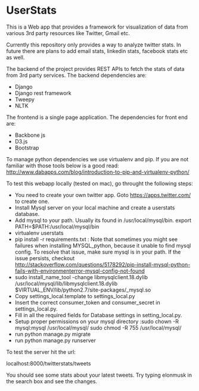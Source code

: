 # UserStats
This is a Web app that provides a framework for visualization of data from various 3rd party resources like Twitter, Gmail etc.

Currently this repository only provides a way to analyze twitter stats. In future there are plans to add email stats, linkedin stats, facebook stats etc as well. 

The backend of the project provides REST APIs to fetch the stats of data from 3rd party services. The backend dependencies are: 
* Django
* Django rest framework 
* Tweepy
* NLTK

The frontend is a single page application. The dependencies for front end are:
* Backbone js
* D3.js
* Bootstrap

To manage python dependencies we use virtualenv and pip. If you are not familiar with those tools below is a good read:
http://www.dabapps.com/blog/introduction-to-pip-and-virtualenv-python/

To test this webapp locally (tested on mac), go throught the following steps:
* You need to create your own twitter app. Goto https://apps.twitter.com/ to create one.
* Install Mysql server on your local machine and create a userstats database.
* Add mysql to your path. Usually its found in /usr/local/mysql/bin. export PATH=$PATH:/usr/local/mysql/bin
* virtualenv userstats
* pip install -r requirements.txt
   : Note that sometimes you might see failures when installing MYSQL_python, because it unable to find mysql config.
   To resolve that issue, make sure mysql is in your path. If the issue persists, checkout http://stackoverflow.com/questions/5178292/pip-install-mysql-python-fails-with-environmenterror-mysql-config-not-found
* sudo install_name_tool -change libmysqlclient.18.dylib /usr/local/mysql/lib/libmysqlclient.18.dylib $VIRTUAL_ENV/lib/python2.7/site-packages/_mysql.so
* Copy settings_local.template to settings_local.py
* Insert the correct consumer_token and consumer_secret in settings_local.py.
* Fill in all the required fields for Database settings in setting_local.py.
* Setup proper permissions on your mysql directory
   :sudo chown -R mysql:mysql /usr/local/mysql/
    sudo chmod -R 755 /usr/local/mysql/
* run python manage.py migrate
* run python manage.py runserver

To test the server hit the url:

localhost:8000/twitterstats/tweets

You should see some stats about your latest tweets. Try typing elonmusk in the search box and see the changes.



